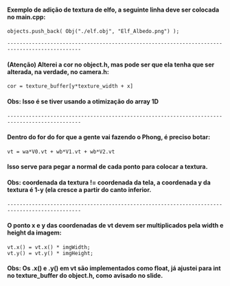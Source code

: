 #### Exemplo de adição de textura de elfo, a seguinte linha deve ser colocada no main.cpp: <br>
```objects.push_back( Obj("./elf.obj", "Elf_Albedo.png") );```

```----------------------------------------------------------------------------------------------```

#### (Atenção) Alterei a cor no object.h, mas pode ser que ela tenha que ser alterada, na verdade, no camera.h: <br>
```cor = texture_buffer[y*texture_width + x]```

#### Obs: Isso é se tiver usando a otimização do array 1D

```----------------------------------------------------------------------------------------------```

#### Dentro do for do for que a gente vai fazendo o Phong, é preciso botar:
```vt = wa*V0.vt + wb*V1.vt + wb*V2.vt```

#### Isso serve para pegar a normal de cada ponto para colocar a textura.
#### Obs: coordenada da textura != coordenada da tela, a coordenada y da textura é 1-y (ela cresce a partir do canto inferior.

```----------------------------------------------------------------------------------------------```

#### O ponto x e y das coordenadas de vt devem ser multiplicados pela width e height da imagem:
```
vt.x() = vt.x() * imgWidth;
vt.y() = vt.y() * imgHeight;
```

#### Obs: Os .x() e .y() em vt são implementados como float, já ajustei para int no texture_buffer do object.h, como avisado no slide.


